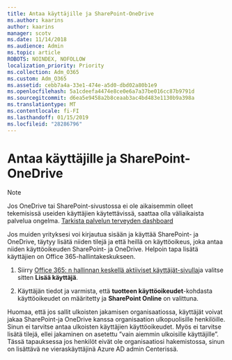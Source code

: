 ```yaml
---
title: Antaa käyttäjille ja SharePoint-OneDrive
ms.author: kaarins
author: kaarins
manager: scotv
ms.date: 11/14/2018
ms.audience: Admin
ms.topic: article
ROBOTS: NOINDEX, NOFOLLOW
localization_priority: Priority
ms.collection: Adm_O365
ms.custom: Adm_O365
ms.assetid: cebb7a4a-33e1-474e-a5d0-dbd02a80b1e9
ms.openlocfilehash: 5a1cdeefa4474e8ce0e6a7a37be016cc87b9791d
ms.sourcegitcommit: d6ea5e9458a2b8ceaab3ac4bd483e1130b9a398a
ms.translationtype: MT
ms.contentlocale: fi-FI
ms.lasthandoff: 01/15/2019
ms.locfileid: "28286796"
---
```

# <a name="give-users-access-to-sharepoint-and-onedrive"></a>Antaa käyttäjille ja SharePoint-OneDrive

> [!NOTE]
> Jos OneDrive tai SharePoint-sivustossa ei ole aikaisemmin olleet tekemisissä useiden käyttäjien käytettävissä, saattaa olla väliaikaista palvelua ongelma. [Tarkista palvelun terveyden dashboard](https://portal.office.com/adminportal/home#/servicehealth)
  
Jos muiden yrityksesi voi kirjautua sisään ja käyttää SharePoint- ja OneDrive, täytyy lisätä niiden tilejä ja että heillä on käyttöoikeus, joka antaa niiden käyttöoikeuden SharePoint- ja OneDrive. Helpoin tapa lisätä käyttäjien on Office 365-hallintakeskukseen.
  
1. Siirry [Office 365: n hallinnan keskellä aktiiviset käyttäjät-sivulla](https://portal.office.com/adminportal/home#/users)ja valitse sitten **Lisää käyttäjä**.
    
2. Käyttäjän tiedot ja varmista, että **tuotteen käyttöoikeudet**-kohdasta käyttöoikeudet on määritetty ja **SharePoint Online** on valittuna. 
    
Huomaa, että jos sallit ulkoisten jakamisen organisaatiossa, käyttäjät voivat jakaa SharePoint-ja OneDrive kanssa organisaation ulkopuolisille henkilöille. Sinun ei tarvitse antaa ulkoisten käyttäjien käyttöoikeudet. Myös ei tarvitse lisätä tilejä, ellei jakaminen on asetettu ”vain aiemmin ulkoisille käyttäjille”. Tässä tapauksessa jos henkilöt eivät ole organisaatiosi hakemistossa, sinun on lisättävä ne vieraskäyttäjinä Azure AD admin Centerissä.
  

